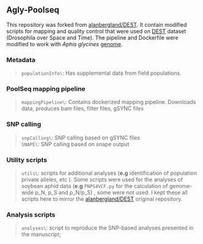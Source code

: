 ## Agly-Poolseq
This repository was forked from [alanbergland/DEST](https://github.com/alanbergland/DEST). It contain modified scripts for mapping and quality control that were used on [DEST](https://www.biorxiv.org/content/10.1101/2021.02.01.428994v3) dataset (Drosophila over Space and Time). The pipeline and Dockerfile were modified to work with _Aphis glycines_ [genome](https://academic.oup.com/g3journal/article/10/3/899/6026189).

### Metadata
  > `populationInfo\`: Has supplemental data from field populations.

### PoolSeq mapping pipeline
  > `mappingPipeline\`: Contains dockerized mapping pipeline. Downloads data, produces bam files, filter files, gSYNC files

### SNP calling
  > `snpCalling\`: SNP calling based on gSYNC files </br>
  > `SNAPE\`: SNP calling based on snape output

### Utility scripts
  > `utils\`: scripts for additional analyses (__e.g__ identification of population private alleles, etc ). Some scripts were used for the analyses of soybean aphid data (__e.g__  `PNPS4VCF.py` for the calculation of genome-wide p_N, p_S and p_N/p_S) , some were not used. I kept these all scripts here to mirror the [alanbergland/DEST](https://github.com/alanbergland/DEST) original repository.
  

### Analysis scripts
> `analyses\`: script to reproduce the SNP-based analyses presented in the manuscript;
